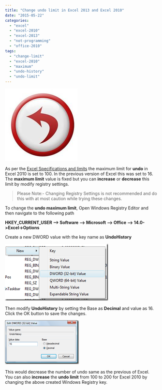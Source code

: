 ```yaml
---
title: "Change undo limit in Excel 2013 and Excel 2010"
date: "2015-05-22"
categories: 
  - "excel"
  - "excel-2010"
  - "excel-2013"
  - "not-programming"
  - "office-2010"
tags: 
  - "change-limit"
  - "excel-2010"
  - "maximum"
  - "undo-history"
  - "undo-limit"
---
```


[![Undo](images/Undo_thumb.jpg "Undo")](http://blogmines.com/blog/wp-content/uploads/2011/07/Undo.jpg)

As per the [Excel Specifications and limits](http://office.microsoft.com/en-us/excel-help/excel-specifications-and-limits-HP010073849.aspx#BMworksheetworkbook) the maximum limit for **undo** in Excel 2010 is set to 100. In the previous version of Excel this was set to 16. The **maximum limit** value is fixed but you can **increase** or **decrease** this limit by modify registry settings.

> Please Note:- Changing Registry Settings is not recommended and do this with at most caution while trying these changes.

To change the **undo maximum limit**, Open Windows Registry Editor and then navigate to the following path

**HKEY\_CURRENT\_USER –> Software –> Microsoft –> Office –> 14.0->Excel->Options**

Create a new DWORD value with the key name as **UndoHistory**

[![image](images/image_thumb230.png "image")](http://blogmines.com/blog/wp-content/uploads/2011/07/image230.png)

Then modify **UndoHistory** by setting the Base as **Decimal** and value as 16. Click the OK button to save the changes.

[![image](images/image_thumb231.png "image")](http://blogmines.com/blog/wp-content/uploads/2011/07/image231.png)

This would decrease the number of undo same as the previous of Excel. You can also **increase** the **undo limit** from 100 to 200 for Excel 2010 by changing the above created Windows Registry key.
